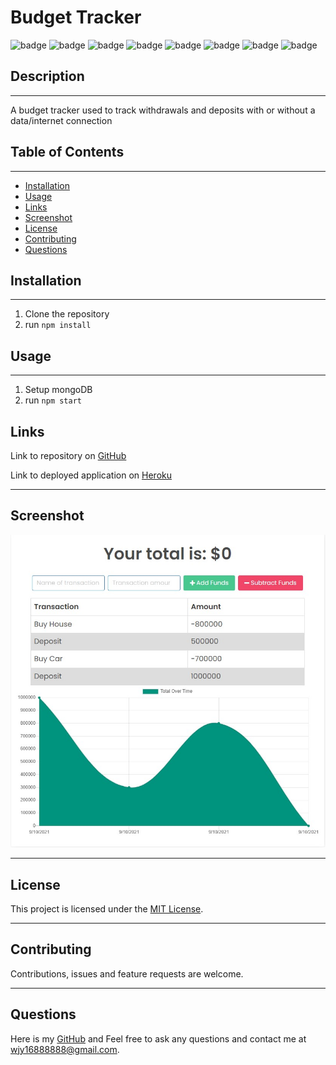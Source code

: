 # Budget Tracker

![badge](https://img.shields.io/badge/licence-MIT-orange) ![badge](https://img.shields.io/badge/-HTML-blue) ![badge](https://img.shields.io/badge/-CSS-purple) ![badge](https://img.shields.io/badge/-Javascript-green) ![badge](https://img.shields.io/badge/-Node.js-red) ![badge](https://img.shields.io/badge/-Express.js-teal) ![badge](https://img.shields.io/badge/-MongoDB-mint) ![badge](https://img.shields.io/badge/-Mongoose-pink) 

## Description 

---

A budget tracker used to track withdrawals and deposits with or without a data/internet connection

## Table of Contents

---

  - [Installation](#installation)
  - [Usage](#usage)
  - [Links](#links)
  - [Screenshot](#screenshot)
  - [License](#license)
  - [Contributing](#contributing)
  - [Questions](#questions)
  

## Installation 

---

1. Clone the repository
2. run ```npm install```

## Usage

---

1. Setup mongoDB
2. run ```npm start```

## Links

Link to repository on [GitHub](https://github.com/chunngaimo/pwa-budget-tracker)

Link to deployed application on [Heroku](https://budget-tracker-nemo.herokuapp.com/)

---

## Screenshot

![](public/images/pwa-budget-tracker.jpg)

---

## License

This project is licensed under the [MIT License](https://choosealicense.com/licenses/mit).

---

## Contributing

Contributions, issues and feature requests are welcome.

---

## Questions

Here is my [GitHub](https://github.com/chunngaimo)
and Feel free to ask any questions and contact me at wjy16888888@gmail.com.
